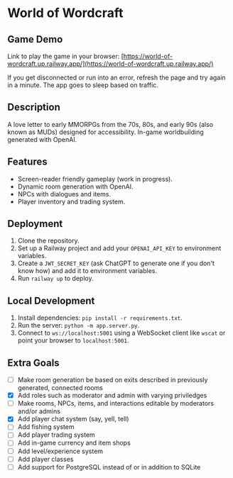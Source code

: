 # World of Wordcraft

## Game Demo
Link to play the game in your browser: [https://world-of-wordcraft.up.railway.app/](https://world-of-wordcraft.up.railway.app/)

If you get disconnected or run into an error, refresh the page and try again in a minute. The app goes to sleep based on traffic.

## Description
A love letter to early MMORPGs from the 70s, 80s, and early 90s (also known as MUDs) designed for accessibility. In-game worldbuilding generated with OpenAI.

## Features
- Screen-reader friendly gameplay (work in progress).
- Dynamic room generation with OpenAI.
- NPCs with dialogues and items.
- Player inventory and trading system.

## Deployment
1. Clone the repository.
2. Set up a Railway project and add your `OPENAI_API_KEY` to environment variables.
3. Create a `JWT_SECRET_KEY` (ask ChatGPT to generate one if you don't know how) and add it to environment variables.
4. Run `railway up` to deploy.

## Local Development
1. Install dependencies: `pip install -r requirements.txt`.
2. Run the server: `python -m app.server.py`.
3. Connect to `ws://localhost:5001` using a WebSocket client like `wscat` or point your browser to `localhost:5001`.

## Extra Goals
- [ ] Make room generation be based on exits described in previously generated, connected rooms
- [x] Add roles such as moderator and admin with varying priviledges
- [ ] Make rooms, NPCs, items, and interactions editable by moderators and/or admins
- [x] Add player chat system (say, yell, tell)
- [ ] Add fishing system
- [ ] Add player trading system
- [ ] Add in-game currency and item shops
- [ ] Add level/experience system
- [ ] Add player classes
- [ ] Add support for PostgreSQL instead of or in addition to SQLite
